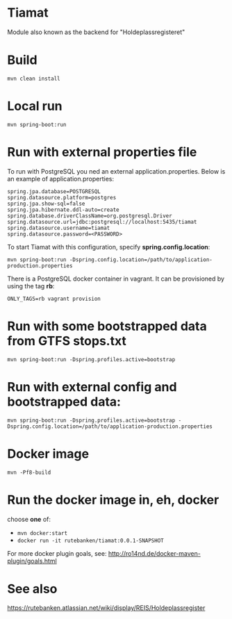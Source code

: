 # Tiamat

Module also known as the backend for "Holdeplassregisteret"

# Build
 ```mvn clean install```

# Local run
 ```mvn spring-boot:run```

# Run with external properties file
To run with PostgreSQL you ned an external application.properties.
Below is an example of application.properties:
```
spring.jpa.database=POSTGRESQL
spring.datasource.platform=postgres
spring.jpa.show-sql=false
spring.jpa.hibernate.ddl-auto=create
spring.database.driverClassName=org.postgresql.Driver
spring.datasource.url=jdbc:postgresql://localhost:5435/tiamat
spring.datasource.username=tiamat
spring.datasource.password=<PASSWORD>
```

To start Tiamat with this configuration, specify **spring.config.location**:

```mvn spring-boot:run -Dspring.config.location=/path/to/application-production.properties```

There is a PostgreSQL docker container in vagrant. It can be provisioned by using the tag **rb**:

```ONLY_TAGS=rb vagrant provision```

# Run with some bootstrapped data from GTFS stops.txt
```mvn spring-boot:run -Dspring.profiles.active=bootstrap```

# Run with external config **and** bootstrapped data:
```mvn spring-boot:run -Dspring.profiles.active=bootstrap -Dspring.config.location=/path/to/application-production.properties```

# Docker image
 ```mvn -Pf8-build```

# Run the docker image in, eh, docker
choose **one** of:

* ```mvn docker:start```
* ```docker run -it rutebanken/tiamat:0.0.1-SNAPSHOT```

For more docker plugin goals, see: http://ro14nd.de/docker-maven-plugin/goals.html


# See also
https://rutebanken.atlassian.net/wiki/display/REIS/Holdeplassregister